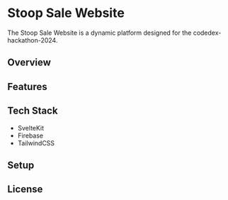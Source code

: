 # Stoop Sale Website
The Stoop Sale Website is a dynamic platform designed for the codedex-hackathon-2024.

## Overview

## Features

## Tech Stack
- SvelteKit
- Firebase
- TailwindCSS


## Setup

## License
